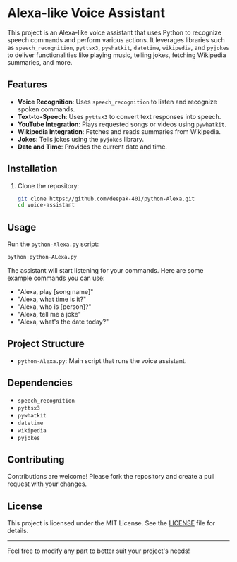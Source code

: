 # Alexa-like Voice Assistant

This project is an Alexa-like voice assistant that uses Python to recognize speech commands and perform various actions. It leverages libraries such as `speech_recognition`, `pyttsx3`, `pywhatkit`, `datetime`, `wikipedia`, and `pyjokes` to deliver functionalities like playing music, telling jokes, fetching Wikipedia summaries, and more.

## Features

- **Voice Recognition**: Uses `speech_recognition` to listen and recognize spoken commands.
- **Text-to-Speech**: Uses `pyttsx3` to convert text responses into speech.
- **YouTube Integration**: Plays requested songs or videos using `pywhatkit`.
- **Wikipedia Integration**: Fetches and reads summaries from Wikipedia.
- **Jokes**: Tells jokes using the `pyjokes` library.
- **Date and Time**: Provides the current date and time.

## Installation

1. Clone the repository:
   ```bash
   git clone https://github.com/deepak-401/python-Alexa.git
   cd voice-assistant
   ```

## Usage

Run the `python-Alexa.py` script:
```bash
python python-ALexa.py
```

The assistant will start listening for your commands. Here are some example commands you can use:

- "Alexa, play [song name]"
- "Alexa, what time is it?"
- "Alexa, who is [person]?"
- "Alexa, tell me a joke"
- "Alexa, what's the date today?"

## Project Structure

- `python-Alexa.py`: Main script that runs the voice assistant.

## Dependencies

- `speech_recognition`
- `pyttsx3`
- `pywhatkit`
- `datetime`
- `wikipedia`
- `pyjokes`

## Contributing

Contributions are welcome! Please fork the repository and create a pull request with your changes.

## License

This project is licensed under the MIT License. See the [LICENSE](LICENSE) file for details.

---

Feel free to modify any part to better suit your project's needs!
